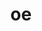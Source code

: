 ---
sub_projects:
- project_email: openembedded-core@lists.openembedded.org
  project_project_link_name: oe-core
  project_maintainers: ''
  project_name: OE Core
  project_patches_project_url: http://patches.linaro.org/api/projects/172/?format=json
  project_scm_project_url: http://git.openembedded.org/openembedded-core/
  project_project_url: http://git.openembedded.org/openembedded-core/commit/?id=
- project_email: openembedded-devel@lists.openembedded.org
  project_project_link_name: oe-meta-layer
  project_maintainers: ''
  project_name: OE Meta Layer
  project_patches_project_url: http://patches.linaro.org/api/projects/173/?format=json
  project_scm_project_url: http://git.openembedded.org/meta-openembedded/
  project_project_url: http://git.openembedded.org/meta-openembedded/commit/?id=
title: oe
---